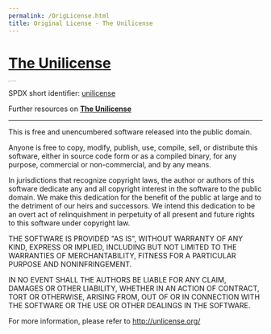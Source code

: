 ```yaml
---
permalink: /OrigLicense.html
title: Original License - The Unilicense
---
```

<!--
Unlicense.md v1.0.1.0
SafetyWall (WALL)
created: 23 Mar 2022
updated: 04 Aug 2022
-->

# [The Unilicense](https://unlicense.org/)

<img src="https://unlicense.org/pd-icon.png" alt="The Unilicense Logo" style="zoom:10%;" />

SPDX short identifier: [unilicense](https://unlicense.org/)

Further resources on [**The Unilicense**](https://unlicense.org/)

---

This is free and unencumbered software released into the public domain.

Anyone is free to copy, modify, publish, use, compile, sell, or distribute this software, either in source code form or as a compiled
binary, for any purpose, commercial or non-commercial, and by any means.

In jurisdictions that recognize copyright laws, the author or authors of this software dedicate any and all copyright interest in the
software to the public domain. We make this dedication for the benefit of the public at large and to the detriment of our heirs and
successors. We intend this dedication to be an overt act of relinquishment in perpetuity of all present and future rights to this
software under copyright law.

THE SOFTWARE IS PROVIDED "AS IS", WITHOUT WARRANTY OF ANY KIND, EXPRESS OR IMPLIED, INCLUDING BUT NOT LIMITED TO THE WARRANTIES OF
MERCHANTABILITY, FITNESS FOR A PARTICULAR PURPOSE AND NONINFRINGEMENT.

IN NO EVENT SHALL THE AUTHORS BE LIABLE FOR ANY CLAIM, DAMAGES OR OTHER LIABILITY, WHETHER IN AN ACTION OF CONTRACT, TORT OR OTHERWISE,
ARISING FROM, OUT OF OR IN CONNECTION WITH THE SOFTWARE OR THE USE OR OTHER DEALINGS IN THE SOFTWARE.

For more information, please refer to <http://unlicense.org/>
